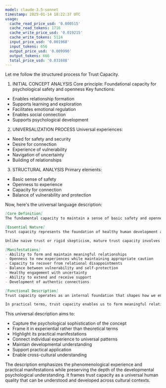 ```yaml
---
model: claude-3.5-sonnet
timestamp: 2025-01-14 18:22:37 UTC
usage:
  cache_read_price_usd: '0.000515'
  cache_read_tokens: 1716
  cache_write_price_usd: '0.019215'
  cache_write_tokens: 5124
  input_price_usd: '0.001968'
  input_tokens: 656
  output_price_usd: '0.009990'
  output_tokens: 666
  total_price_usd: '0.031688'
---
```


Let me follow the structured process for Trust Capacity.

1. INITIAL CONCEPT ANALYSIS
Core principle: Foundational capacity for psychological safety and openness
Key functions: 
- Enables relationship formation
- Supports learning and exploration
- Facilitates emotional regulation
- Enables social connection
- Supports psychological development

2. UNIVERSALIZATION PROCESS
Universal experiences:
- Need for safety and security
- Desire for connection
- Experience of vulnerability
- Navigation of uncertainty
- Building of relationships

3. STRUCTURAL ANALYSIS
Primary elements:
- Basic sense of safety
- Openness to experience
- Capacity for connection
- Balance of vulnerability and protection

Now, here's the universal language description:

```markdown
[Core Definition]
The fundamental capacity to maintain a sense of basic safety and openness in relationship to life, enabling genuine connection with self, others, and experience. This quality supports exploration, growth, and meaningful engagement while maintaining appropriate discernment and boundaries.

[Essential Nature]
Trust capacity represents the foundation of healthy human development and relationship formation. It manifests as an internal sense of basic safety that allows for both vulnerability and strength, enabling genuine engagement with life's experiences while maintaining appropriate protection. This capacity exists on a spectrum, developing through supportive relationships and experiences while remaining dynamic and responsive to context.

Unlike naive trust or rigid skepticism, mature trust capacity involves sophisticated discernment that supports both openness and appropriate caution. It enables the deep paradox of remaining genuinely open to experience while maintaining healthy boundaries and judgment.

[Manifestations]
- Ability to form and maintain meaningful relationships
- Openness to new experiences while maintaining appropriate caution
- Capacity to recover from relational disappointments
- Balance between vulnerability and self-protection
- Healthy engagement with uncertainty
- Ability to extend and receive support
- Development of authentic connections

[Functional Description]
Trust capacity operates as an internal foundation that shapes how we engage with experience. It functions like an adaptive filter, allowing us to remain open to life's opportunities while maintaining appropriate protection. This capacity develops through consistent experiences of safety and reliability, particularly in early relationships, but continues to evolve throughout life through ongoing experiences and conscious development.

In practical terms, trust capacity enables us to form meaningful relationships, engage in new experiences, and recover from disappointments without becoming overly defensive or withdrawn. It supports psychological resilience, learning, and growth while protecting us from genuine threats through sophisticated discernment rather than rigid defense. This quality fundamentally shapes our ability to engage authentically with life while maintaining appropriate boundaries and judgment.
```

This universal description aims to:
- Capture the psychological sophistication of the concept
- Frame it in experiential rather than theoretical terms
- Highlight its practical manifestations
- Connect individual experience to universal patterns
- Maintain developmental understanding
- Support practical application
- Enable cross-cultural understanding

The description emphasizes the phenomenological experience and practical manifestations while preserving the depth of the developmental psychological understanding. It frames trust capacity as a universal human quality that can be understood and developed across cultural contexts.